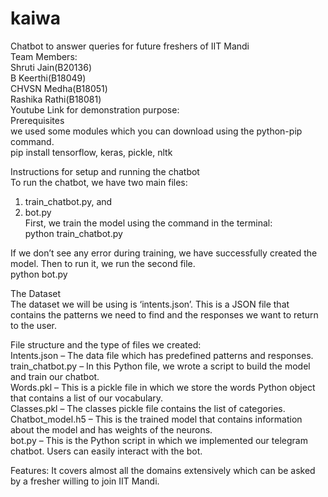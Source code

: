 # kaiwa
Chatbot to answer queries for future freshers of IIT Mandi\
Team Members:\
Shruti Jain(B20136)\
B Keerthi(B18049)\
CHVSN Medha(B18051)\
Rashika Rathi(B18081)\
Youtube Link for demonstration purpose: 
\
Prerequisites\
we used some modules which you can download using the python-pip command.\
pip install tensorflow, keras, pickle, nltk

Instructions for setup and running the chatbot\
To run the chatbot, we have two main files: 
1. train_chatbot.py, and 
2. bot.py\
First, we train the model using the command in the terminal:\
python train_chatbot.py

If we don’t see any error during training, we have successfully created the model. Then to run it, we run the second file.\
python bot.py

The Dataset\
The dataset we will be using is ‘intents.json’. This is a JSON file that contains the patterns we need to find and the responses we want to return to the user.

File structure and the type of files we created:\
Intents.json – The data file which has predefined patterns and responses.\
train_chatbot.py – In this Python file, we wrote a script to build the model and train our chatbot.\
Words.pkl – This is a pickle file in which we store the words Python object that contains a list of our vocabulary.\
Classes.pkl – The classes pickle file contains the list of categories.\
Chatbot_model.h5 – This is the trained model that contains information about the model and has weights of the neurons.\
bot.py – This is the Python script in which we implemented our telegram chatbot. Users can easily interact with the bot.

Features: It covers almost all the domains extensively which can be asked by a fresher willing to join IIT Mandi.


